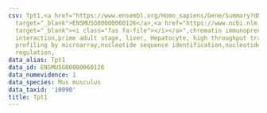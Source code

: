 ```yaml
---
csv: Tpt1,<a href="https://www.ensembl.org/Homo_sapiens/Gene/Summary?db=core;g=ENSMUSG00000060126"
  target="_blank">ENSMUSG00000060126</a>,<a href="https://www.ncbi.nlm.nih.gov/pubmed/23834426"
  target="_blank"><i class="fas fa-file"></i></a>",chromatin immunoprecipitation assay,direct
  interaction,prime adult stage, liver, Hepatocyte, high throughput transcription
  profiling by microarray,nucleotide sequence identification,nucleotide sequence identification,transcriptional
  regulation,
data_alias: Tpt1
data_id: ENSMUSG00000060126
data_numevidence: 1
data_species: Mus musculus
data_taxid: '10090'
title: Tpt1
---
```

